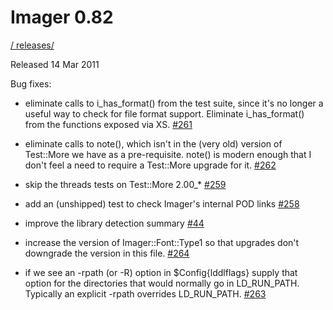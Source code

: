 # Imager 0.82

[ / ](..) [releases/](./)

Released 14 Mar 2011

Bug fixes:

- eliminate calls to i_has_format() from the test suite, since it's no longer a useful way to check for file format support. Eliminate i_has_format() from the functions exposed via XS. [#261](https://github.com/tonycoz/imager/issues/261)

- eliminate calls to note(), which isn't in the (very old) version of Test::More we have as a pre-requisite. note() is modern enough that I don't feel a need to require a Test::More upgrade for it. [#262](https://github.com/tonycoz/imager/issues/262)

- skip the threads tests on Test::More 2.00_* [#259](https://github.com/tonycoz/imager/issues/259)

- add an (unshipped) test to check Imager's internal POD links [#258](https://github.com/tonycoz/imager/issues/258)

- improve the library detection summary [#44](https://github.com/tonycoz/imager/issues/44)

- increase the version of Imager::Font::Type1 so that upgrades don't downgrade the version in this file. [#264](https://github.com/tonycoz/imager/issues/264)

- if we see an -rpath (or -R) option in $Config{lddlflags} supply that option for the directories that would normally go in LD_RUN_PATH. Typically an explicit -rpath overrides LD_RUN_PATH. [#263](https://github.com/tonycoz/imager/issues/263)